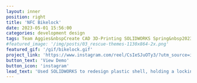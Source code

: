 ```yaml
---
layout: inner
position: right
title: 'NFC Bikelock'
date: 2023-05-01 15:56:00
categories: development design
tags: Team Aggies&nbspCreate CAD 3D-Printing SOLIDWORKS Spring&nbsp2023
#featured_image: '/img/posts/03_rescue-themes-1130x864-2x.png'
featured_gif: '/gif/bikelock.gif'
project_link: 'https://www.instagram.com/reel/CsIeSJuOTy3/?utm_source=ig_web_copy_link&igshid=MzRlODBiNWFlZA=='
button_text: 'View Demo'
button_icon: 'instagram'
lead_text: 'Used SOLIDWORKS to redesign plastic shell, holding a locking mechanism, to fit within the desired shape.'
---
```

